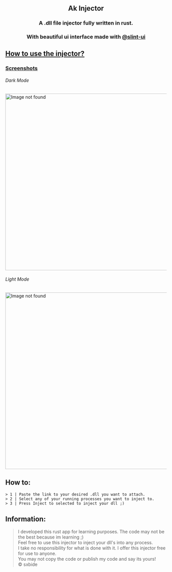 <div align="center">
    <h2>Ak Injector</h2>
    <h3>A .dll file injector fully written in rust.</h3>
    <h3>With beautiful ui interface made with  <a href="https://github.com/slint-ui">@slint-ui</a></h3>
</div>

## <u><a href="#howto">How to use the injector?<a/></u>

### <u><a href="#screenshots">Screenshots<a/></u>

<section id="screenshots" class="screenshots">
    <h6>Dark Mode</h6>
    <img src="https://i.imgur.com/QvBNEac.png" width="550px" alt="Image not found">
    <h6>Light Mode</h6>
    <img src="https://i.imgur.com/otSNkrL.png" width="550px" alt="Image not found">
</section>


<section id="howto" class="howto">
    <h2>How to:</h2>

    > 1 | Paste the link to your desired .dll you want to attach.
    > 2 | Select any of your running processes you want to inject to.
    > 3 | Press Inject to selected to inject your dll ;)

</section>

## Information:

> I developed this rust app for learning purposes. The code may not be the best because im learning ;) <br/>
> Feel free to use this injector to inject your dll's into any process. <br/>
> I take no responsibility for what is done with it. I offer this injector free for use to anyone. <br/>
> You may not copy the code or publish my code and say its yours! <br/>
> © sxbide <br/>

